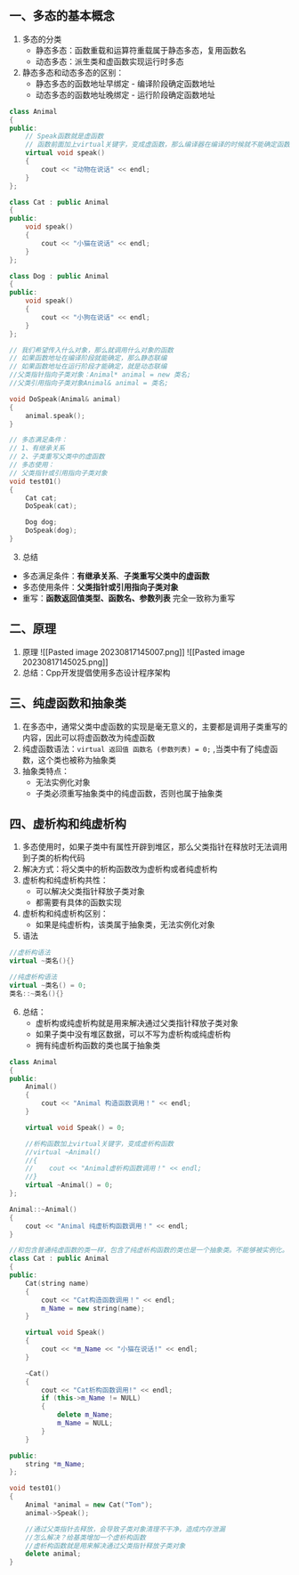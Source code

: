 ## 一、多态的基本概念
1. 多态的分类
	+ 静态多态：函数重载和运算符重载属于静态多态，复用函数名
	+ 动态多态：派生类和虚函数实现运行时多态
2. 静态多态和动态多态的区别：
	+ 静态多态的函数地址早绑定 - 编译阶段确定函数地址
	+ 动态多态的函数地址晚绑定 - 运行阶段确定函数地址
```cpp
class Animal
{
public:
    // Speak函数就是虚函数
    // 函数前面加上virtual关键字，变成虚函数，那么编译器在编译的时候就不能确定函数调用了。
    virtual void speak()
    {
        cout << "动物在说话" << endl;
    }
};

class Cat : public Animal
{
public:
    void speak()
    {
        cout << "小猫在说话" << endl;
    }
};

class Dog : public Animal
{
public:
    void speak()
    {
        cout << "小狗在说话" << endl;
    }
};

// 我们希望传入什么对象，那么就调用什么对象的函数
// 如果函数地址在编译阶段就能确定，那么静态联编
// 如果函数地址在运行阶段才能确定，就是动态联编
//父类指针指向子类对象：Animal* animal = new 类名;
//父类引用指向子类对象Animal& animal = 类名;

void DoSpeak(Animal& animal)
{
    animal.speak();
}

// 多态满足条件：
// 1、有继承关系
// 2、子类重写父类中的虚函数
// 多态使用：
// 父类指针或引用指向子类对象
void test01()
{
    Cat cat;
    DoSpeak(cat);

    Dog dog;
    DoSpeak(dog);
}
```

3. 总结
+ 多态满足条件：**有继承关系**、**子类重写父类中的虚函数**
+ 多态使用条件：**父类指针或引用指向子类对象**
+ 重写：**函数返回值类型、函数名、参数列表** 完全一致称为重写

## 二、原理
1. 原理
![[Pasted image 20230817145007.png]]
![[Pasted image 20230817145025.png]]
2. 总结：Cpp开发提倡使用多态设计程序架构

## 三、纯虚函数和抽象类
1. 在多态中，通常父类中虚函数的实现是毫无意义的，主要都是调用子类重写的内容，因此可以将虚函数改为纯虚函数
2. 纯虚函数语法：`virtual 返回值 函数名 (参数列表) = 0;` ,当类中有了纯虚函数，这个类也被称为抽象类
3. 抽象类特点：
	+ 无法实例化对象
	+ 子类必须重写抽象类中的纯虚函数，否则也属于抽象类

## 四、虚析构和纯虚析构
1. 多态使用时，如果子类中有属性开辟到堆区，那么父类指针在释放时无法调用到子类的析构代码 
2. 解决方式：将父类中的析构函数改为虚析构或者纯虚析构
3. 虚析构和纯虚析构共性： 
	+ 可以解决父类指针释放子类对象 
	+ 都需要有具体的函数实现 
4. 虚析构和纯虚析构区别： 
	+ 如果是纯虚析构，该类属于抽象类，无法实例化对象
5. 语法
```cpp
//虚析构语法
virtual ~类名(){}

//纯虚析构语法
virtual ~类名() = 0; 
类名::~类名(){}
```

6. 总结： 
	+ 虚析构或纯虚析构就是用来解决通过父类指针释放子类对象 
	+ 如果子类中没有堆区数据，可以不写为虚析构或纯虚析构 
	+ 拥有纯虚析构函数的类也属于抽象类
```cpp
class Animal
{
public:
    Animal()
    {
        cout << "Animal 构造函数调用！" << endl;
    }

    virtual void Speak() = 0;

    //析构函数加上virtual关键字，变成虚析构函数
    //virtual ~Animal()
    //{
    //    cout << "Animal虚析构函数调用！" << endl;
    //}
    virtual ~Animal() = 0;
};

Animal::~Animal()
{
    cout << "Animal 纯虚析构函数调用！" << endl;
}

//和包含普通纯虚函数的类一样，包含了纯虚析构函数的类也是一个抽象类。不能够被实例化。
class Cat : public Animal
{
public:
    Cat(string name)
    {
        cout << "Cat构造函数调用！" << endl;
        m_Name = new string(name);
    }

    virtual void Speak()
    {
        cout << *m_Name << "小猫在说话!" << endl;
    }

    ~Cat()
    {
        cout << "Cat析构函数调用!" << endl;
        if (this->m_Name != NULL)
        {
            delete m_Name;
            m_Name = NULL;
        }
    }

public:
    string *m_Name;
};

void test01()
{
    Animal *animal = new Cat("Tom");
    animal->Speak();

    //通过父类指针去释放，会导致子类对象清理不干净，造成内存泄漏
    //怎么解决？给基类增加一个虚析构函数
    //虚析构函数就是用来解决通过父类指针释放子类对象
    delete animal;
}
```
